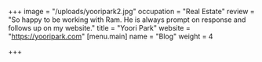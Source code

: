 +++
image = "/uploads/yooripark2.jpg"
occupation = "Real Estate"
review = "So happy to be working with Ram. He is always prompt on response and follows up on my website."
title = "Yoori Park"
website = "https://yooripark.com"
[menu.main]
name = "Blog"
weight = 4

+++
